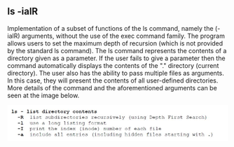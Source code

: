 ## ls -ialR
Implementation of a subset of functions of the ls command, namely the (-ialR) arguments, without the use of the exec command family. The program allows users to set the maximum depth of recursion (which is not provided by the standard ls command). The ls command represents the contents of a directory given as a parameter. If the user fails to give a parameter then the command automatically displays the contents of the "." directory (current directory). The user also has the ability to pass multiple files as arguments. In this case, they will present the contents of all user-defined directories. More details of the command and the aforementioned arguments can be seen at the image below.

![alt text](https://github.com/mchara01/Unix-Command-ls/blob/main/images/ls_def.JPG?raw=true)


